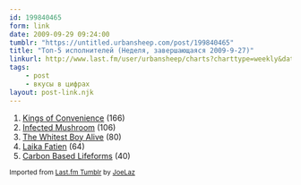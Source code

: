 ```yaml
---
id: 199840465
form: link
date: 2009-09-29 09:24:00
tumblr: "https://untitled.urbansheep.com/post/199840465"
title: "Топ-5 исполнителей (Неделя, завершающаяся 2009-9-27)"
linkurl: http://www.last.fm/user/urbansheep/charts?charttype=weekly&date_to=1254052800
tags:
    - post
    - вкусы в цифрах
layout: post-link.njk
---
```

<ol><li>
<a rel="nofollow" target="_blank" href="http://www.last.fm/music/Kings+of+Convenience">Kings of Convenience</a>&nbsp;(166)</li>
<li>
<a rel="nofollow" target="_blank" href="http://www.last.fm/music/Infected+Mushroom">Infected Mushroom</a>&nbsp;(106)</li>
<li>
<a rel="nofollow" target="_blank" href="http://www.last.fm/music/The+Whitest+Boy+Alive">The Whitest Boy Alive</a>&nbsp;(80)</li>
<li>
<a rel="nofollow" target="_blank" href="http://www.last.fm/music/Laika+Fatien">Laika Fatien</a>&nbsp;(64)</li>
<li>
<a rel="nofollow" target="_blank" href="http://www.last.fm/music/Carbon+Based+Lifeforms">Carbon Based Lifeforms</a>&nbsp;(40)</li>
</ol><p><small>Imported from <a rel="nofollow" target="_blank" href="http://joelaz.com/post/23488847/last-fm-tumblr-weekly-top-artists">Last.fm Tumblr</a> by <a rel="nofollow" target="_blank" href="http://joelaz.com">JoeLaz</a></small></p>
